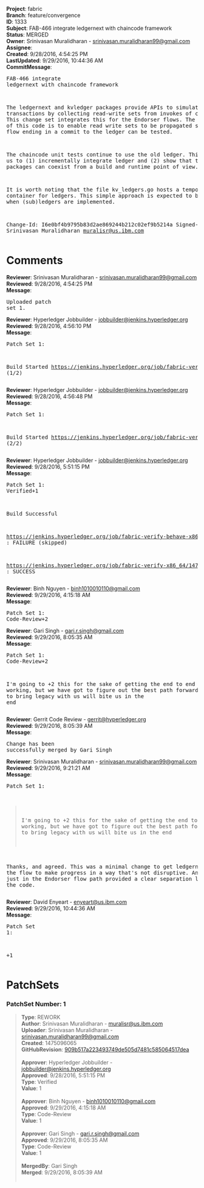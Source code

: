 <strong>Project</strong>: fabric<br><strong>Branch</strong>: feature/convergence<br><strong>ID</strong>: 1333<br><strong>Subject</strong>: FAB-466 integrate ledgernext with chaincode framework<br><strong>Status</strong>: MERGED<br><strong>Owner</strong>: Srinivasan Muralidharan - srinivasan.muralidharan99@gmail.com<br><strong>Assignee</strong>:<br><strong>Created</strong>: 9/28/2016, 4:54:25 PM<br><strong>LastUpdated</strong>: 9/29/2016, 10:44:36 AM<br><strong>CommitMessage</strong>:<br><pre>FAB-466 integrate ledgernext with chaincode framework

The ledgernext and kvledger packages provide APIs to simulate
transactions by collecting read-write sets from invokes of
chaincodes. This change set integrates this for the Endorser
flows.  The main purpose of this code is to enable read write
sets to be propagated so end to end flow ending in a commit to
the ledger can be tested.

The chaincode unit tests continue to use the old ledger. This
allows us to (1) incrementally integrate ledger and (2) show
that the two packages can coexist from a build and runtime
point of view.

It is worth noting that the file kv_ledgers.go hosts a temporary
container for ledgers. This simple approach is expected to be
revised when (sub)ledgers are implemented.

Change-Id: I6e0bf4b9795b83d2ae869244b212c02ef9b5214a
Signed-off-by: Srinivasan Muralidharan <muralisr@us.ibm.com>
</pre><h1>Comments</h1><strong>Reviewer</strong>: Srinivasan Muralidharan - srinivasan.muralidharan99@gmail.com<br><strong>Reviewed</strong>: 9/28/2016, 4:54:25 PM<br><strong>Message</strong>: <pre>Uploaded patch set 1.</pre><strong>Reviewer</strong>: Hyperledger Jobbuilder - jobbuilder@jenkins.hyperledger.org<br><strong>Reviewed</strong>: 9/28/2016, 4:56:10 PM<br><strong>Message</strong>: <pre>Patch Set 1:

Build Started https://jenkins.hyperledger.org/job/fabric-verify-x86_64/1470/ (1/2)</pre><strong>Reviewer</strong>: Hyperledger Jobbuilder - jobbuilder@jenkins.hyperledger.org<br><strong>Reviewed</strong>: 9/28/2016, 4:56:48 PM<br><strong>Message</strong>: <pre>Patch Set 1:

Build Started https://jenkins.hyperledger.org/job/fabric-verify-behave-x86_64/389/ (2/2)</pre><strong>Reviewer</strong>: Hyperledger Jobbuilder - jobbuilder@jenkins.hyperledger.org<br><strong>Reviewed</strong>: 9/28/2016, 5:51:15 PM<br><strong>Message</strong>: <pre>Patch Set 1: Verified+1

Build Successful 

https://jenkins.hyperledger.org/job/fabric-verify-behave-x86_64/389/ : FAILURE (skipped)

https://jenkins.hyperledger.org/job/fabric-verify-x86_64/1470/ : SUCCESS</pre><strong>Reviewer</strong>: Binh Nguyen - binh1010010110@gmail.com<br><strong>Reviewed</strong>: 9/29/2016, 4:15:18 AM<br><strong>Message</strong>: <pre>Patch Set 1: Code-Review+2</pre><strong>Reviewer</strong>: Gari Singh - gari.r.singh@gmail.com<br><strong>Reviewed</strong>: 9/29/2016, 8:05:35 AM<br><strong>Message</strong>: <pre>Patch Set 1: Code-Review+2

I'm going to +2 this for the sake of getting the end to end flow working, but we have got to figure out the best path forward.  Continuing to bring legacy with us will bite us in the end</pre><strong>Reviewer</strong>: Gerrit Code Review - gerrit@hyperledger.org<br><strong>Reviewed</strong>: 9/29/2016, 8:05:39 AM<br><strong>Message</strong>: <pre>Change has been successfully merged by Gari Singh</pre><strong>Reviewer</strong>: Srinivasan Muralidharan - srinivasan.muralidharan99@gmail.com<br><strong>Reviewed</strong>: 9/29/2016, 9:21:21 AM<br><strong>Message</strong>: <pre>Patch Set 1:

> I'm going to +2 this for the sake of getting the end to end flow
 > working, but we have got to figure out the best path forward. 
 > Continuing to bring legacy with us will bite us in the end

Thanks, and agreed. This was a minimal change to get ledgernext into the flow to make progress in a way that's not disruptive. And keeping it just in the Endorser flow path provided a clear separation line through the code.</pre><strong>Reviewer</strong>: David Enyeart - enyeart@us.ibm.com<br><strong>Reviewed</strong>: 9/29/2016, 10:44:36 AM<br><strong>Message</strong>: <pre>Patch Set 1:

+1</pre><h1>PatchSets</h1><h3>PatchSet Number: 1</h3><blockquote><strong>Type</strong>: REWORK<br><strong>Author</strong>: Srinivasan Muralidharan - muralisr@us.ibm.com<br><strong>Uploader</strong>: Srinivasan Muralidharan - srinivasan.muralidharan99@gmail.com<br><strong>Created</strong>: 1475096065<br><strong>GitHubRevision</strong>: [909b517a223493749de505d7481c585064517dea](https://github.com/hyperledger/fabric/commit/909b517a223493749de505d7481c585064517dea)<br><br><strong>Approver</strong>: Hyperledger Jobbuilder - jobbuilder@jenkins.hyperledger.org<br><strong>Approved</strong>: 9/28/2016, 5:51:15 PM<br><strong>Type</strong>: Verified<br><strong>Value</strong>: 1<br><br><strong>Approver</strong>: Binh Nguyen - binh1010010110@gmail.com<br><strong>Approved</strong>: 9/29/2016, 4:15:18 AM<br><strong>Type</strong>: Code-Review<br><strong>Value</strong>: 1<br><br><strong>Approver</strong>: Gari Singh - gari.r.singh@gmail.com<br><strong>Approved</strong>: 9/29/2016, 8:05:35 AM<br><strong>Type</strong>: Code-Review<br><strong>Value</strong>: 1<br><br><strong>MergedBy</strong>: Gari Singh<br><strong>Merged</strong>: 9/29/2016, 8:05:39 AM<br><br></blockquote>